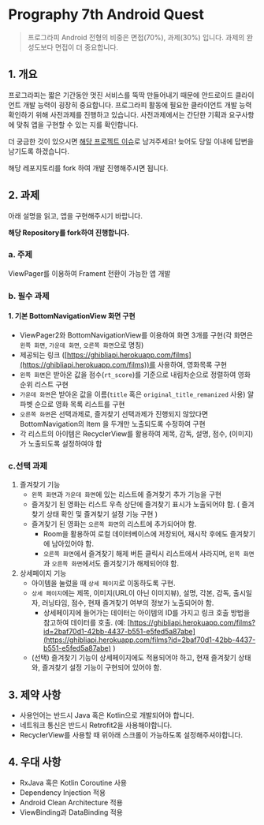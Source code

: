
# Prography 7th Android Quest

> 프로그라피 Android 전형의 비중은 면접(70%), 과제(30%) 입니다. 과제의 완성도보다 면접이 더 중요합니다.

## 1. 개요

프로그라피는 짧은 기간동안 멋진 서비스를 뚝딱 만들어내기 때문에 안드로이드 클라이언트 개발 능력이 굉장히 중요합니다. 프로그라피 활동에 필요한 클라이언트 개발 능력 확인하기 위해 사전과제를 진행하고 있습니다. 사전과제에서는 간단한 기획과 요구사항에 맞춰 앱을 구현할 수 있는 지를 확인합니다.

더 궁금한 것이 있으시면 [해당 프로젝트 이슈](https://github.com/prography/prography-7th-android-quest/issues/new)로 남겨주세요! 늦어도 당일 이내에 답변을 남기도록 하겠습니다.

해당 레포지토리를 fork 하여 개발 진행해주시면 됩니다.

## 2. 과제

아래 설명을 읽고, 앱을 구현해주시기 바랍니다.

**해당 Repository를 fork하여 진행합니다.**

### a. 주제

ViewPager를 이용하여 Frament 전환이 가능한 앱 개발

### b. 필수 과제

#### 1. 기본 BottomNavigationView 화면 구현
* ViewPager2와 BottomNavigationView를 이용하여 화면 3개를 구현(각 화면은 `왼쪽 화면`, `가운데 화면`, `오른쪽 화면`으로 명칭)
* 제공되는 링크 ([https://ghibliapi.herokuapp.com/films](https://ghibliapi.herokuapp.com/films))를 사용하여, 영화목록 구현
* `왼쪽 화면`은 받아온 값을 점수(`rt_score`)를 기준으로 내림차순으로 정렬하여 영화 순위 리스트 구현
* `가운데 화면`은 받아온 값을 이름(`title` 혹은 `original_title_remanized` 사용) 알파벳 순으로 영화 목록 리스트를 구현
* `오른쪽 화면`은 선택과제로, 즐겨찾기 선택과제가 진행되지 않았다면 BottomNavigation의 Item 을 두개만 노출되도록 수정하여 구현
* 각 리스트의 아이템은 RecyclerView를 활용하여 제목, 감독, 설명, 점수, (이미지)가 노출되도록 설정하여야 함

### c.선택 과제

1. 즐겨찾기 기능
   * `왼쪽 화면`과 `가운데 화면`에 있는 리스트에 즐겨찾기 추가 기능을 구현
   * 즐겨찾기 된 영화는 리스트 우측 상단에 즐겨찾기 표시가 노출되어야 함. ( 즐겨찾기 상태 확인 및 즐겨찾기 설정 기능 구현 )
   * 즐겨찾기 된 영화는 `오른쪽 화면`의 리스트에 추가되어야 함.
      * Room을 활용하여 로컬 데이터베이스에 저장되어, 재시작 후에도 즐겨찾기에 남아있어야 함.
      * `오른쪽 화면`에서 즐겨찾기 해제 버튼 클릭시 리스트에서 사라지며, `왼쪽 화면`과 `오른쪽 화면`에서도 즐겨찾기가 해제되어야 함.
2. 상세페이지 기능
    * 아이템을 눌렀을 때 `상세 페이지`로 이동하도록 구현.
    * `상세 페이지`에는 제목, 이미지(URL이 아닌 이미지뷰), 설명, 각본, 감독, 출시일자, 러닝타임, 점수, 현재 즐겨찾기 여부의 정보가 노출되어야 함.
        * 상세페이지에 들어가는 데이터는 아이템의 ID를 가지고 링크 호출 방법을 참고하여 데이터를 호출.
      (예: [https://ghibliapi.herokuapp.com/films?id=2baf70d1-42bb-4437-b551-e5fed5a87abe](https://ghibliapi.herokuapp.com/films?id=2baf70d1-42bb-4437-b551-e5fed5a87abe) )
    * (선택) 즐겨찾기 기능이 상세페이지에도 적용되어야 하고, 현재 즐겨찾기 상태와, 즐겨찾기 설정 기능이 구현되어 있어야 함.

## 3. 제약 사항

- 사용언어는 반드시 Java 혹은 Kotlin으로 개발되어야 합니다.
- 네트워크 통신은 반드시 Retrofit2을 사용해야합니다.
- RecyclerView를 사용할 때 위아래 스크롤이 가능하도록 설정해주셔야합니다.

## 4. 우대 사항

- RxJava 혹은 Kotlin Coroutine 사용
- Dependency Injection 적용
- Android Clean Architecture 적용
- ViewBinding과 DataBinding 적용
